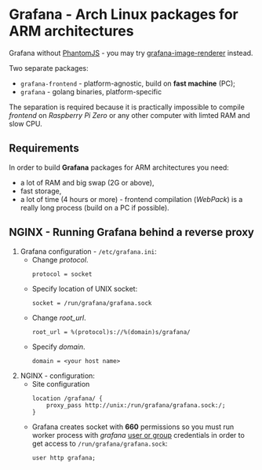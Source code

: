 # Grafana - Arch Linux packages for ARM architectures

Grafana without [PhantomJS](//aur.archlinux.org/packages/phantomjs/) - 
you may try [grafana-image-renderer](//github.com/grafana/grafana-image-renderer) instead.

Two separate packages:
- `grafana-frontend` - platform-agnostic, build on **fast machine** (PC);
- `grafana` - golang binaries, platform-specific

The separation is required because it is practically impossible to compile *frontend* on *Raspberry Pi Zero* or any other
computer with limted RAM and slow CPU.

## Requirements

In order to build **Grafana** packages for ARM architectures you need:
- a lot of RAM and big swap (2G or above),
- fast storage,
- a lot of time (4 hours or more) - frontend compilation (*WebPack*) is a really long process (build on a PC if possible).

## NGINX - Running Grafana behind a reverse proxy

1. Grafana configuration - `/etc/grafana.ini`:
   - Change *protocol*.
     ~~~
     protocol = socket
     ~~~
   - Specify location of UNIX socket:
     ~~~
     socket = /run/grafana/grafana.sock
     ~~~
   - Change *root_url*.
     ~~~
     root_url = %(protocol)s://%(domain)s/grafana/
     ~~~
   - Specify *domain*.
     ~~~
     domain = <your host name>
     ~~~
 1. NGINX - configuration:
    -  Site configuration
       ~~~
       location /grafana/ {
           proxy_pass http://unix:/run/grafana/grafana.sock:/;
       }
       ~~~
    -  Grafana creates socket with **660** permissions so you must run worker process
       with *grafana*
       [user or group](http://nginx.org/en/docs/ngx_core_module.html#user) credentials
       in order to get access to `/run/grafana/grafana.sock`:
       ~~~
       user http grafana;
       ~~~
